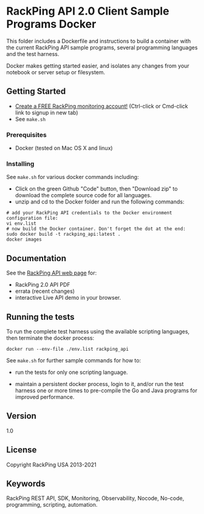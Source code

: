 # RackPing API 2.0 Client Sample Programs Docker

This folder includes a Dockerfile and instructions to build a container with the current RackPing API sample programs, several programming languages and the test harness.

Docker makes getting started easier, and isolates any changes from your notebook or server setup or filesystem.

## Getting Started

* [Create a FREE RackPing monitoring account!](https://www.rackping.com/cgi-bin/signup.cgi) (Ctrl-click or Cmd-click link to signup in new tab)
* See `make.sh`

### Prerequisites

* Docker (tested on Mac OS X and linux)

### Installing

See `make.sh` for various docker commands including:

* Click on the green Github "Code" button, then "Download zip" to download the complete source code for all languages.
* unzip and cd to the Docker folder and run the following commands:

```
# add your RackPing API credentials to the Docker environment configuration file:
vi env.list
# now build the Docker container. Don't forget the dot at the end:
sudo docker build -t rackping_api:latest .
docker images
```

## Documentation

See the [RackPing API web page](https://www.rackping.com/api.html) for:

* RackPing 2.0 API PDF
* errata (recent changes)
* interactive Live API demo in your browser.

## Running the tests

To run the complete test harness using the available scripting languages, then terminate the docker process:

```
docker run --env-file ./env.list rackping_api
```

See `make.sh` for further sample commands for how to:

* run the tests for only one scripting language.

* maintain a persistent docker process, login to it, and/or run the test harness one or more times to pre-compile the Go and Java programs for improved performance.

## Version

1.0

## License

Copyright RackPing USA 2013-2021

## Keywords

RackPing REST API, SDK, Monitoring, Observability, Nocode, No-code, programming, scripting, automation.

